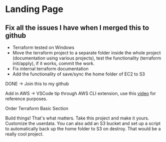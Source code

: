 # Landing Page

## Fix all the issues I have when I merged this to github

* Terraform tested on Windows
* Move the terraform project to a separate folder inside the whole project (documentation using various projects), test the functionality (terraform init/apply), if it works, commit the work.
* Fix internal terraform documentation
* Add the functionality of save/sync the home folder of EC2 to S3



DONE -> Join this to my github

Add in AWS -> VSCode tip through AWS CLI extension, use this [video](https://www.youtube.com/watch?v=ThlynejTCWE\&list=PL5\_Rrj9tYQAlgX9bTzlTN0WzU67ZeoSi\_\&index=3) for reference purposes.

Order Terraform Basic Section

Build things! That's what matters. Take this project and make it yours. Customize the userdata. You can also add an S3 bucket and set up a script to automatically back up the home folder to S3 on destroy. That would be a really cool project.
